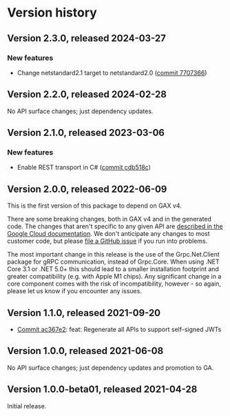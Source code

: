 # Version history

## Version 2.3.0, released 2024-03-27

### New features

- Change netstandard2.1 target to netstandard2.0 ([commit 7707366](https://github.com/googleapis/google-cloud-dotnet/commit/77073662b153c73c7f9a869ede1376f4c7a12661))

## Version 2.2.0, released 2024-02-28

No API surface changes; just dependency updates.

## Version 2.1.0, released 2023-03-06

### New features

- Enable REST transport in C# ([commit cdb518c](https://github.com/googleapis/google-cloud-dotnet/commit/cdb518c3524106ea73f0e546557a0180589ca3b0))

## Version 2.0.0, released 2022-06-09

This is the first version of this package to depend on GAX v4.

There are some breaking changes, both in GAX v4 and in the generated
code. The changes that aren't specific to any given API are [described in the Google Cloud
documentation](https://cloud.google.com/dotnet/docs/reference/help/breaking-gax4).
We don't anticipate any changes to most customer code, but please [file a
GitHub issue](https://github.com/googleapis/google-cloud-dotnet/issues/new/choose)
if you run into problems.

The most important change in this release is the use of the Grpc.Net.Client package
for gRPC communication, instead of Grpc.Core. When using .NET Core 3.1 or .NET 5.0+
this should lead to a smaller installation footprint and greater compatibility (e.g.
with Apple M1 chips). Any significant change in a core component comes with the risk
of incompatibility, however - so again, please let us know if you encounter any
issues.

## Version 1.1.0, released 2021-09-20

- [Commit ac367e2](https://github.com/googleapis/google-cloud-dotnet/commit/ac367e2): feat: Regenerate all APIs to support self-signed JWTs

## Version 1.0.0, released 2021-06-08

No API surface changes; just dependency updates and promotion to GA.

## Version 1.0.0-beta01, released 2021-04-28

Initial release.
